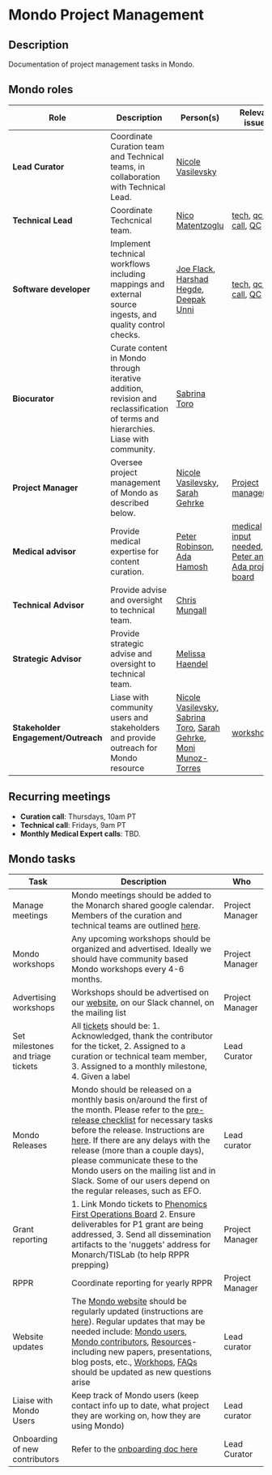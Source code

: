 # Mondo Project Management

## Description

Documentation of project management tasks in Mondo.

## Mondo roles

Role | Description | Person(s) | Relevant issues
-- | -- | -- | --
**Lead Curator** | Coordinate Curation team and Technical teams, in collaboration with Technical Lead. | [Nicole Vasilevsky](https://orcid.org/0000-0001-5208-3432)
**Technical Lead** | Coordinate Techcnical team. | [Nico Matentzoglu](https://orcid.org/0000-0002-7356-1779) | [tech](https://github.com/monarch-initiative/mondo/issues?q=is%3Aopen+is%3Aissue+label%3Atech), [qc-call](https://github.com/monarch-initiative/mondo/issues?q=is%3Aopen+is%3Aissue+label%3Aqc-call), [QC](https://github.com/monarch-initiative/mondo/issues?q=is%3Aopen+is%3Aissue+label%3Atech+label%3AQC)
**Software developer** | Implement technical workflows including mappings and external source ingests, and quality control checks. | [Joe Flack](https://orcid.org/0000-0002-2906-7319), [Harshad Hegde](https://orcid.org/0000-0002-2411-565X), [Deepak Unni](https://orcid.org/0000-0002-3583-7340) | [tech](https://github.com/monarch-initiative/mondo/issues?q=is%3Aopen+is%3Aissue+label%3Atech), [qc-call](https://github.com/monarch-initiative/mondo/issues?q=is%3Aopen+is%3Aissue+label%3Aqc-call), [QC](https://github.com/monarch-initiative/mondo/issues?q=is%3Aopen+is%3Aissue+label%3Atech+label%3AQC)
**Biocurator** | Curate content in Mondo through iterative addition, revision and reclassification of terms and hierarchies. Liase with community. | [Sabrina  Toro](https://orcid.org/0000-0002-4142-7153) 
**Project Manager** | Oversee project management of Mondo as described below. | [Nicole Vasilevsky](https://orcid.org/0000-0001-5208-3432), [Sarah Gehrke](https://orcid.org/0000-0003-3245-2880)| [Project management](https://github.com/monarch-initiative/mondo/issues?q=is%3Aissue+is%3Aopen+label%3A%22project+management%22)
**Medical advisor** | Provide medical expertise for content curation. | [Peter Robinson](https://www.jax.org/research-and-faculty/faculty/peter-robinson), [Ada Hamosh](https://orcid.org/0000-0002-1780-5230) | [medical input needed](https://github.com/monarch-initiative/mondo/issues?q=is%3Aopen+is%3Aissue+label%3Aqc-call+label%3A%22medical+input+needed%22), [Peter and Ada project board](https://github.com/monarch-initiative/mondo/projects/18)
**Technical Advisor** | Provide advise and oversight to technical team. | [Chris Mungall](http://biosciences.lbl.gov/profiles/chris-mungall/)
**Strategic Advisor** | Provide strategic advise and oversight to technical team. | [Melissa Haendel](https://orcid.org/0000-0001-9114-8737) 
**Stakeholder Engagement/Outreach** | Liase with community users and stakeholders and provide outreach for Mondo resource | [Nicole Vasilevsky](https://orcid.org/0000-0001-5208-3432), [Sabrina  Toro](https://orcid.org/0000-0002-4142-7153), [Sarah Gehrke](https://orcid.org/0000-0003-3245-2880), [Moni Munoz-Torres](https://orcid.org/0000-0001-8430-6039)   | [workshop](https://github.com/monarch-initiative/mondo/issues?q=is%3Aopen+is%3Aissue+label%3Aworkshop)

## Recurring meetings
- **Curation call**: Thursdays, 10am PT
- **Technical call**: Fridays, 9am PT
- **Monthly Medical Expert calls**: TBD.

## Mondo tasks

Task | Description | Who
-- | -- | --
Manage meetings | Mondo meetings should be added to the Monarch shared google calendar. Members of the curation and technical teams are outlined [here](https://mondo.monarchinitiative.org/pages/contributors/). | Project Manager
Mondo workshops | Any upcoming workshops should be organized and advertised. Ideally we should have community based Mondo workshops every 4-6 months.| Project Manager
Advertising workshops | Workshops should be advertised on our [website](https://mondo.monarchinitiative.org/pages/workshop/), on our Slack channel, on the mailing list | Project Manager
Set milestones and triage tickets |All [tickets](https://github.com/monarch-initiative/mondo/issues) should be: 1. Acknowledged, thank the contributor for the ticket, 2. Assigned to a curation or technical team member, 3. Assigned to a monthly milestone, 4. Given a label | Lead Curator
Mondo Releases |Mondo should be released on a monthly basis on/around the first of the month. Please refer to the [pre-release checklist](https://mondo.readthedocs.io/en/latest/editors-guide/pre-release-checklist/) for necessary tasks before the release. Instructions are [here](https://mondo.readthedocs.io/en/latest/developer-guide/release/). If there are any delays with the release (more than a couple days), please communicate these to the Mondo users on the mailing list and in Slack. Some of our users depend on the regular releases, such as EFO. | Lead curator
Grant reporting | 1. Link Mondo tickets to [Phenomics First Operations Board](https://github.com/monarch-initiative/phenomics_first_resource/issues?q=is%3Aissue+is%3Aopen+label%3A%22Aim+2+-+MONDO%22) 2. Ensure deliverables for P1 grant are being addressed, 3. Send all dissemination artifacts to the 'nuggets' address for Monarch/TISLab (to help RPPR prepping) | Project Manager
RPPR | Coordinate reporting for yearly RPPR | Project Manager
Website updates |The [Mondo website](https://mondo.monarchinitiative.org/) should be regularly updated (instructions are [here](https://mondo.readthedocs.io/en/latest/editors-guide/mondo-website-editing/)). Regular updates that may be needed include: [Mondo users](https://mondo.monarchinitiative.org/pages/users/), [Mondo contributors](https://mondo.monarchinitiative.org/pages/contributors/), [Resources](https://mondo.monarchinitiative.org/pages/resources/)- including new papers, presentations, blog posts, etc., [Workhops](https://mondo.monarchinitiative.org/pages/workshop/), [FAQs](https://mondo.monarchinitiative.org/pages/faq/) should be updated as new questions arise | Lead curator
Liaise with Mondo Users | Keep track of Mondo users (keep contact info up to date, what project they are working on, how they are using Mondo) | Lead curator
Onboarding of new contributors | Refer to the [onboarding doc here](https://docs.google.com/spreadsheets/d/18qfgcUYaCif0NhfNF5QaLp8DvxG0llwcSmp3B5U-MhE/edit#gid=0) | Lead Curator
  

